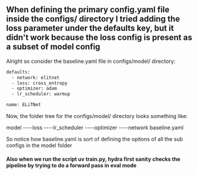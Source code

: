 ## When defining the primary config.yaml file inside the configs/ directory I tried adding the loss parameter under the defaults key, but it didn't work because the loss config is present as a subset of model config

Alright so consider the baseline.yaml file in configs/model/ directory:
```bash
defaults:
  - network: elitnet
  - loss: cross_entropy
  - optimizer: adam
  - lr_scheduler: warmup

name: ELiTNet
```

Now, the folder tree for the configs/model/ directory looks something like:

model
----loss
----lr_scheduler
----optimizer
----network
baseline.yaml

So notice how baseline.yaml is sort of defining the opitons of all the sub configs in the model folder

#### Also when we run the script uv train.py, hydra first sanity checks the pipeline by trying to do a forward pass in eval mode